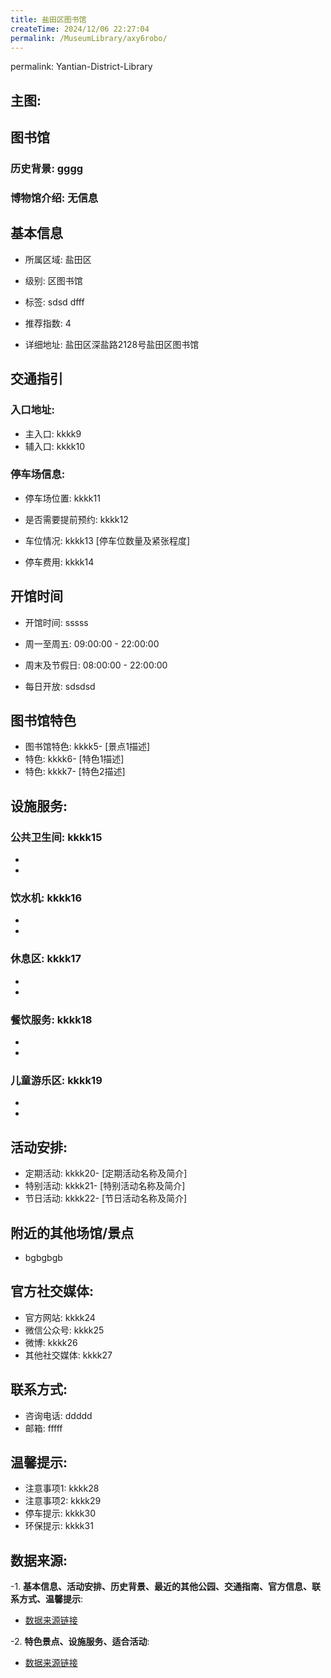 ```yaml
---
title: 盐田区图书馆
createTime: 2024/12/06 22:27:04
permalink: /MuseumLibrary/axy6robo/
---
```

permalink: Yantian-District-Library
## 主图:
<ImageCard
image="https://cn.bing.com/th?id=OHR.AlfanzinaLighthouse_ZH-CN9704515669_1920x1080.webp"
title= "盐田区图书馆"
description= "hhhh"
date="2024/12/06"
href="/"
author="sunshang-hl"
/>
## 图书馆
### 历史背景: gggg
### 博物馆介绍: 无信息
## 基本信息

- 所属区域: 盐田区

- 级别: 区图书馆

- 标签: sdsd dfff

- 推荐指数: 4

- 详细地址: 盐田区深盐路2128号盐田区图书馆

## 交通指引

### 入口地址:
- 主入口: kkkk9
- 辅入口: kkkk10
### 停车场信息:
- 停车场位置: kkkk11

- 是否需要提前预约: kkkk12

- 车位情况: kkkk13 [停车位数量及紧张程度]

- 停车费用: kkkk14

## 开馆时间
- 开馆时间: sssss

- 周一至周五: 09:00:00 - 22:00:00
- 周末及节假日: 08:00:00 - 22:00:00
- 每日开放: sdsdsd

## 图书馆特色
- 图书馆特色: kkkk5- [景点1描述]
- 特色: kkkk6- [特色1描述]
- 特色: kkkk7- [特色2描述]
## 设施服务:
### 公共卫生间: kkkk15
- 
- 
### 饮水机: kkkk16
- 
- 
### 休息区: kkkk17
- 
- 
### 餐饮服务: kkkk18
- 
- 
### 儿童游乐区: kkkk19
- 
- 
## 活动安排:
- 定期活动: kkkk20- [定期活动名称及简介]
- 特别活动: kkkk21- [特别活动名称及简介]
- 节日活动: kkkk22- [节日活动名称及简介]
## 附近的其他场馆/景点
- bgbgbgb

## 官方社交媒体:
- 官方网站: kkkk24
- 微信公众号: kkkk25
- 微博: kkkk26
- 其他社交媒体: kkkk27

## 联系方式:
- 咨询电话: ddddd 
- 邮箱: fffff

## 温馨提示:
- 注意事项1: kkkk28
- 注意事项2: kkkk29
- 停车提示: kkkk30
- 环保提示: kkkk31

## 数据来源:
-1. **基本信息、活动安排、历史背景、最近的其他公园、交通指南、官方信息、联系方式、温馨提示**:
- [数据来源链接](http://wtl.sz.gov.cn/ggfw/whl/tsgylb/index.html)

-2. **特色景点、设施服务、适合活动**:
- [数据来源链接](http://wtl.sz.gov.cn/ggfw/whl/tsgylb/index.html)

